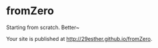 # fromZero
Starting from scratch. Better~

Your site is published at http://29esther.github.io/fromZero.
